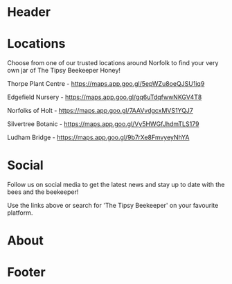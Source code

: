 # Header


# Locations
Choose from one of our trusted locations around Norfolk to find your very own jar of The Tipsy Beekeeper Honey!  

Thorpe Plant Centre - https://maps.app.goo.gl/5epWZu8oeQJSU1iq9  

Edgefield Nursery - https://maps.app.goo.gl/gq6uTdqfwwNKGV4T8  

Norfolks of Holt - https://maps.app.goo.gl/7AAVvdgcxMVS1YQJ7  

Silvertree Botanic - https://maps.app.goo.gl/Vy5HWGfJhdmTLS179  

Ludham Bridge - https://maps.app.goo.gl/9b7rXe8FmvyeyNhYA  

# Social
Follow us on social media to get the latest news and stay up to date with the bees and the beekeeper!

Use the links above or search for 'The Tipsy Beekeeper' on your favourite platform.  

# About


# Footer

